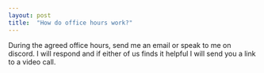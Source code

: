 ```yaml
---
layout: post
title:  "How do office hours work?"
---
```


During the agreed office hours, send me an email or speak to me on discord.
I will respond and if either of us finds it helpful I will send you a link
to a video call.
